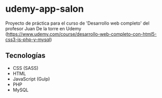 # udemy-app-salon
Proyecto de práctica para el curso de 'Desarrollo web completo' del profesor Juan De la torre en Udemy (https://www.udemy.com/course/desarrollo-web-completo-con-html5-css3-js-php-y-mysql)

## Tecnologías
* CSS (SASS)
* HTML
* JavaScript (Gulp)
* PHP
* MySQL
